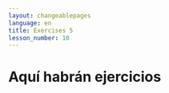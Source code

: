 ```yaml
---
layout: changeablepages
language: en
title: Exercises 5
lesson_number: 10
---
```


# Aquí habrán ejercicios
